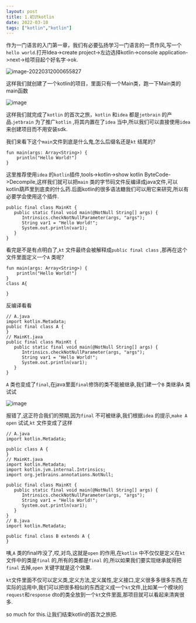 ```yaml
---
layout: post
title: 1.初识kotlin
date: 2022-03-10
tags: ["kotlin","kotlin"]
---
```


作为一门语言的入门第一章，我们有必要弘扬学习一门语言的一贯作风,写一个`hello world`.打开Idea->create project->左边选择kotlin->console application->next->给项目起个好名字->ok.
<!--more-->

![image-20220312000655827](image-20220312000655827.png)

这样我们就创建了一个kotlin的项目，里面只有一个Main类，跑一下Main类的main函数

![image](dhF2Ga_RVGC7fLJGcmww48_e31mRvhwPaAfm0sMo9eo.png)

这样我们就完成了`kotlin` 的首次之旅，`kotlin` 和`idea` 都是`jetbrain` 的产品.`jetbrain` 为了推广`kotlin` ,将其内置在了`idea` 当中,所以我们可以直接使用`idea` 来创建项目而不用安装sdk.

我们来看下这个`main`文件到底是什么鬼,怎么后缀名还是`kt` 结尾的?

    fun main(args: Array<String>) {
        println("Hello World!")
    }

这里推荐使用`idea` 的`kotlin`插件,tools->kotlin->show kotlin  ByteCode->Decompile,这样我们就可以把`main` 类的字节码文件反编译成java文件,可以kotlin葫芦里到底卖的什么药.后面kotlin的很多语法糖我们可以用它来研究,所以有必要学会使用这个插件.

    public final class MainKt {
       public static final void main(@NotNull String[] args) {
          Intrinsics.checkNotNullParameter(args, "args");
          String var1 = "Hello World!";
          System.out.println(var1);
       }
    }

看完是不是有点明白了,`kt` 文件最终会被解释成`public final class` ,那再在这个文件里面定义一个`A` 类呢?

    fun main(args: Array<String>) {
        println("Hello World!")
    }
    class A{

    }

反编译看看

    // A.java
    import kotlin.Metadata;
    public final class A {
    }
    // MainKt.java
    public final class MainKt {
       public static final void main(@NotNull String[] args) {
          Intrinsics.checkNotNullParameter(args, "args");
          String var1 = "Hello World!";
          System.out.println(var1);
       }
    }

`A` 类也变成了`final`,在java里面`final`修饰的类不能被继承,我们建一个`B` 类继承`A` 类试试

![image](cjb2w9tkU2mE8RhWWDCyqPMnTeojIgKYG-eDYDtx2NQ.png)

报错了,这正符合我们的预期,因为`final` 不可被继承,我们根据`idea` 的提示,`make A open` 试试,`kt` 文件变成了这样

    // A.java
    import kotlin.Metadata;

    public class A {
    }
    // MainKt.java
    import kotlin.Metadata;
    import kotlin.jvm.internal.Intrinsics;
    import org.jetbrains.annotations.NotNull;

    public final class MainKt {
       public static final void main(@NotNull String[] args) {
          Intrinsics.checkNotNullParameter(args, "args");
          String var1 = "Hello World!";
          System.out.println(var1);
       }
    }
    // B.java
    import kotlin.Metadata;

    public final class B extends A {
    }

咦,`A` 类的final咋没了,哎,对鸟,这就是`open` 的作用,在`kotlin` 中不仅仅是定义在`kt` 文件中的类是`final` 的,所有的类都是`final` 的,所以如果我们要实现继承就得把`final` 去掉,`open` 关键字就是这个效果.

`kt`文件里面不仅可以定义类,定义方法,定义属性,定义接口,定义很多多很多东西,在实际的运用中,我们可以把很多相似的东西定义成一个`kt`文件,比如某一个模块的`request`和`response` dto的类全放到一个`kt`文件里面,那项目就可以看起来清爽很多.

so much for this.让我们结束kotlin的首次之旅把.